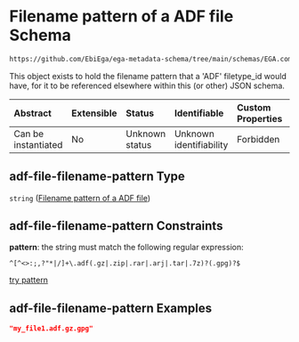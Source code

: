 # Filename pattern of a ADF file Schema

```txt
https://github.com/EbiEga/ega-metadata-schema/tree/main/schemas/EGA.common-definitions.json#/definitions/adf-file-filename-pattern
```

This object exists to hold the filename pattern that a 'ADF' filetype_id would have, for it to be referenced elsewhere within this (or other) JSON schema.

| Abstract            | Extensible | Status         | Identifiable            | Custom Properties | Additional Properties | Access Restrictions | Defined In                                                                                |
| :------------------ | :--------- | :------------- | :---------------------- | :---------------- | :-------------------- | :------------------ | :---------------------------------------------------------------------------------------- |
| Can be instantiated | No         | Unknown status | Unknown identifiability | Forbidden         | Allowed               | none                | [EGA.common-definitions.json*](../out/EGA.common-definitions.json "open original schema") |

## adf-file-filename-pattern Type

`string` ([Filename pattern of a ADF file](ega-4-definitions-filename-pattern-of-a-adf-file.md))

## adf-file-filename-pattern Constraints

**pattern**: the string must match the following regular expression: 

```regexp
^[^<>:;,?"*|/]+\.adf(.gz|.zip|.rar|.arj|.tar|.7z)?(.gpg)?$
```

[try pattern](https://regexr.com/?expression=%5E%5B%5E%3C%3E%3A%3B%2C%3F%22\*%7C%2F%5D%2B%5C.adf\(.gz%7C.zip%7C.rar%7C.arj%7C.tar%7C.7z\)%3F\(.gpg\)%3F%24 "try regular expression with regexr.com")

## adf-file-filename-pattern Examples

```json
"my_file1.adf.gz.gpg"
```
